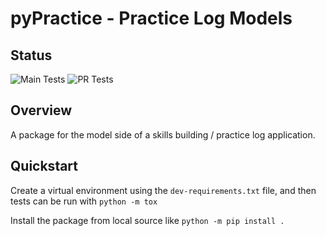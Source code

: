 # pyPractice - Practice Log Models

## Status

![Main Tests](https://github.com/SamAikin/pypractice/actions/workflows/main-tests.yml/badge.svg)
![PR Tests](https://github.com/SamAikin/pypractice/actions/workflows/pr-test-checks.yml/badge.svg)

## Overview

A package for the model side of a skills building / practice log application.

## Quickstart

Create a virtual environment using the `dev-requirements.txt` file, and then tests can be run with `python -m tox`

Install the package from local source like `python -m pip install .`
